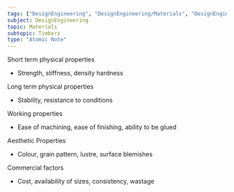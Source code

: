 ```yaml
---
tags: ["DesignEngineering", "DesignEngineering/Materials", "DesignEngineering/Materials/Timbers"]
subject: DesignEngineering
topic: Materials
subtopic: Timbers
type: "Atomic Note"
---
```

 
Short term physical properties
  - Strength, stiffness, density hardness

Long term physical properties
  - Stability, resistance to conditions

Working properties
  - Ease of machining, ease of finishing, ability to be glued

Aesthetic Properties
  - Colour, grain pattern, lustre, surface blemishes

Commercial factors
  - Cost, availability of sizes, consistency, wastage
